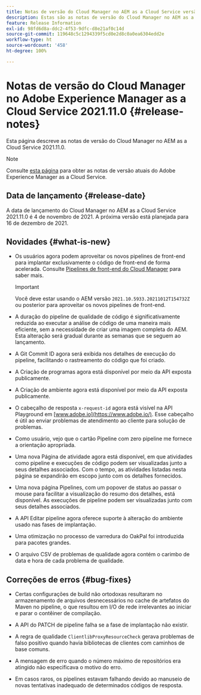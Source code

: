 ```yaml
---
title: Notas de versão do Cloud Manager no AEM as a Cloud Service versão 2021.11.0
description: Estas são as notas de versão do Cloud Manager no AEM as a Cloud Service versão 2021.11.0
feature: Release Information
exl-id: 98fd6d8a-ddc2-4f53-9dfc-d8e21af0c14d
source-git-commit: 119648c5c1294339f5cd0e2d8c0a0ea6304edd2e
workflow-type: ht
source-wordcount: '458'
ht-degree: 100%

---
```


# Notas de versão do Cloud Manager no Adobe Experience Manager as a Cloud Service 2021.11.0 {#release-notes}

Esta página descreve as notas de versão do Cloud Manager no AEM as a Cloud Service 2021.11.0.

>[!NOTE]
>
>Consulte [esta página](/help/release-notes/release-notes-cloud/release-notes-current.md) para obter as notas de versão atuais do Adobe Experience Manager as a Cloud Service.

## Data de lançamento {#release-date}

A data de lançamento do Cloud Manager no AEM as a Cloud Service 2021.11.0 é 4 de novembro de 2021.
A próxima versão está planejada para 16 de dezembro de 2021.

## Novidades {#what-is-new}

* Os usuários agora podem aproveitar os novos pipelines de front-end para implantar exclusivamente o código de front-end de forma acelerada. Consulte [Pipelines de front-end do Cloud Manager](/help/implementing/cloud-manager/configuring-pipelines/introduction-ci-cd-pipelines.md#front-end) para saber mais.

   >[!IMPORTANT]
   >Você deve estar usando o AEM versão `2021.10.5933.20211012T154732Z` ou posterior para aproveitar os novos pipelines de front-end.

* A duração do pipeline de qualidade de código é significativamente reduzida ao executar a análise de código de uma maneira mais eficiente, sem a necessidade de criar uma imagem completa do AEM. Esta alteração será gradual durante as semanas que se seguem ao lançamento.

* A Git Commit ID agora será exibida nos detalhes de execução do pipeline, facilitando o rastreamento do código que foi criado.

* A Criação de programas agora está disponível por meio da API exposta publicamente.

* A Criação de ambiente agora está disponível por meio da API exposta publicamente.

* O cabeçalho de resposta `x-request-id` agora está visível na API Playground em [www.adobe.io](https://www.adobe.io/). Esse cabeçalho é útil ao enviar problemas de atendimento ao cliente para solução de problemas.

* Como usuário, vejo que o cartão Pipeline com zero pipeline me fornece a orientação apropriada.

* Uma nova Página de atividade agora está disponível, em que atividades como pipeline e execuções de código podem ser visualizadas junto a seus detalhes associados. Com o tempo, as atividades listadas nesta página se expandirão em escopo junto com os detalhes fornecidos.

* Uma nova página Pipelines, com um popover de status ao passar o mouse para facilitar a visualização do resumo dos detalhes, está disponível. As execuções de pipeline podem ser visualizadas junto com seus detalhes associados.

* A API Editar pipeline agora oferece suporte à alteração do ambiente usado nas fases de implantação.

* Uma otimização no processo de varredura do OakPal foi introduzida para pacotes grandes.

* O arquivo CSV de problemas de qualidade agora contém o carimbo de data e hora de cada problema de qualidade.

## Correções de erros {#bug-fixes}

* Certas configurações de build não ortodoxas resultaram no armazenamento de arquivos desnecessários no cache de artefatos do Maven no pipeline, o que resultou em I/O de rede irrelevantes ao iniciar e parar o contêiner de compilação.

* A API do PATCH de pipeline falha se a fase de implantação não existir.

* A regra de qualidade `ClientlibProxyResourceCheck` gerava problemas de falso positivo quando havia bibliotecas de clientes com caminhos de base comuns.

* A mensagem de erro quando o número máximo de repositórios era atingido não especificava o motivo do erro.

* Em casos raros, os pipelines estavam falhando devido ao manuseio de novas tentativas inadequado de determinados códigos de resposta.

